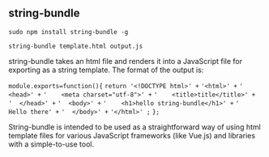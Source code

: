 ## string-bundle

`sudo npm install string-bundle -g`

`string-bundle template.html output.js`

string-bundle takes an html file and renders it into a JavaScript file for exporting as a string template.
The format of the output is:

`module.exports=function(){`
`return '<!DOCTYPE html>' +`
`'<html>' +`
`'  <head>' +`
`'    <meta charset="utf-8">' +`
`'    <title>title</title>' +`
`'  </head>' +`
`'  <body>' +`
`'    <h1>hello string-bundle</h1>' +`
`'    Hello there' +`
`'  </body>' +`
`'</html>' ;`
`};`

String-bundle is intended to be used as a straightforward way of using html template files for various JavaScript frameworks (like Vue.js) and libraries with a simple-to-use tool.
